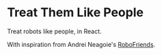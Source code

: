 # Treat Them Like People

Treat robots like people, in React.

With inspiration from Andrei Neagoie's [RoboFriends](https://github.com/aneagoie/robofriends).
